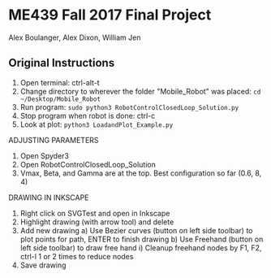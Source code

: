 ME439 Fall 2017 Final Project
=============================

Alex Boulanger, Alex Dixon, William Jen

## Original Instructions
1. Open terminal: ctrl-alt-t
2. Change directory to wherever the folder "Mobile_Robot" was placed: `cd ~/Desktop/Mobile_Robot`
3. Run program: `sudo python3 RobotControlClosedLoop_Solution.py`
4. Stop program when robot is done: ctrl-c 
5. Look at plot: `python3 LoadandPlot_Example.py`

ADJUSTING PARAMETERS
1) Open Spyder3
2) Open RobotControlClosedLoop_Solution
3) Vmax, Beta, and Gamma are at the top. Best configuration so far (0.6, 8, 4)

DRAWING IN INKSCAPE
1) Right click on SVGTest and open in Inkscape
2) Highlight drawing (with arrow tool) and delete
3) Add new drawing
	a) Use Bezier curves (button on left side toolbar) to plot points for path, ENTER to finish drawing
	b) Use Freehand (button on left side toolbar) to draw free hand
		i) Cleanup freehand nodes by F1, F2, ctrl-l 1 or 2 times to reduce nodes
4) Save drawing
